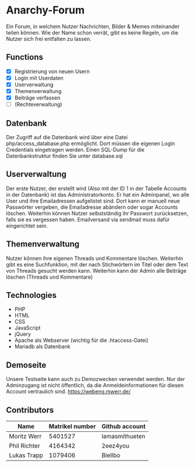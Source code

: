 # Anarchy-Forum
Ein Forum, in welchem Nutzer Nachrichten, Bilder & Memes miteinander teilen können. Wie der Name schon verrät, gibt es keine Regeln, um die Nutzer sich frei entfalten zu lassen.

## Functions
- [x] Registrierung von neuen Usern
- [x] Login mit Userdaten
- [x] Userverwaltung		
- [x] Themenverwaltung
- [x] Beiträge verfassen
- [ ] (Rechteverwaltung)

## Datenbank

Der Zugriff auf die Datenbank wird über eine Datei php/access_database.php ermöglicht. Dort müssen die eigenen Login Credentials eingetragen werden.
Einen SQL-Dump für die Datenbankstruktur finden Sie unter database.sql

## Userverwaltung

Der erste Nutzer, der erstellt wird (Also mit der ID 1 in der Tabelle Accounts in der Datenbank) ist das Administratorkonto.
Er hat ein Adminpanel, wo alle User und ihre Emailadressen aufgelistet sind. Dort kann er manuell neue Passwörter vergeben, die Emailadresse abändern oder sogar Accounts löschen.
Weiterhin können Nutzer selbstständig ihr Passwort zurücksetzen, falls sie es vergessen haben. Emailversand via sendmail muss dafür eingerichtet sein.

## Themenverwaltung

Nutzer können ihre eigenen Threads und Kommentare löschen. Weiterhin gibt es eine Suchfunktion, mit der nach Stichwörtern im Titel oder dem Text von Threads gesucht werden kann.
Weiterhin kann der Admin alle Beiträge löschen (Threads und Kommentare)

## Technologies
- PHP
- HTML
- CSS
- JavaScript
- jQuery
- Apache als Webserver (wichtig für die .htaccess-Datei)
- Mariadb als Datenbank

## Demoseite

Unsere Testseite kann auch zu Demozwecken verwendet werden. Nur der Adminzugang ist nicht öffentlich, da die Anmeldeinformationen für diesen Account vertraulich sind.
https://webeng.mwerr.de/

## Contributors
| Name | Matrikel number | Github account |
|------|-----------------|----------------|
| Moritz Werr | 5401527 | lamasmithueten |
| Phil Richter | 4164342 | 2eez4you |
| Lukas Trapp | 1079406 | Biellbo |

